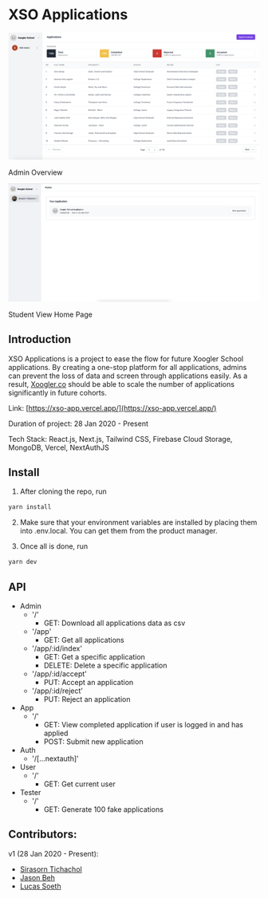 # XSO Applications

![readme_assets/readme1.png](readme_assets/readme1.png)

Admin Overview

![readme_assets/readme2.png](readme_assets/readme2.png)

Student View Home Page

## Introduction

XSO Applications is a project to ease the flow for future Xoogler School applications. By creating a one-stop platform for all applications, admins can prevent the loss of data and screen through applications easily. As a result, [Xoogler.co](http://xoogler.co) should be able to scale the number of applications significantly in future cohorts.

Link: [https://xso-app.vercel.app/](https://xso-app.vercel.app/)

Duration of project: 28 Jan 2020 - Present

Tech Stack: React.js, Next.js, Tailwind CSS, Firebase Cloud Storage, MongoDB, Vercel, NextAuthJS

## Install

1. After cloning the repo, run 

```bash
yarn install
```

2. Make sure that your environment variables are installed by placing them into .env.local. You can get them from the product manager.

3. Once all is done, run

```bash
yarn dev
```

## API

- Admin
    - '/'
        - GET: Download all applications data as csv
    - '/app'
        - GET: Get all applications
    - '/app/:id/index'
        - GET: Get a specific application
        - DELETE: Delete a specific application
    - '/app/:id/accept'
        - PUT: Accept an application
    - '/app/:id/reject'
        - PUT: Reject an application
- App
    - '/'
        - GET: View completed application if user is logged in and has applied
        - POST: Submit new application
- Auth
    - '/[...nextauth]'
- User
    - '/'
        - GET: Get current user
- Tester
    - '/'
        - GET: Generate 100 fake applications

## Contributors:

v1 (28 Jan 2020 - Present):

- [Sirasorn Tichachol](https://github.com/SirasornT)
- [Jason Beh](https://github.com/behjieshen)
- [Lucas Soeth](https://github.com/lucasoeth)